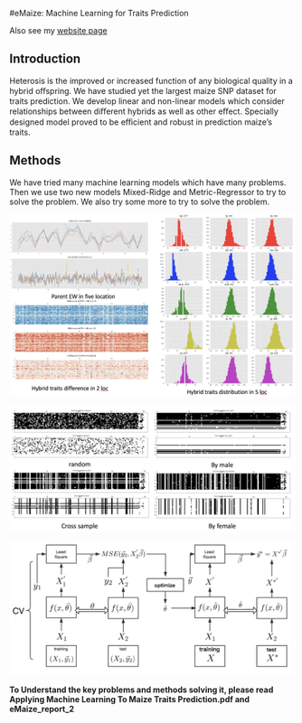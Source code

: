 #eMaize: Machine Learning for Traits Prediction

Also see my [website page](https://www.cmwonderland.com/blog/2018/10/10/96-emaize-project/)

## Introduction
Heterosis is the improved or increased function of any biological quality in a hybrid oﬀspring. We have studied yet the largest maize SNP dataset for traits prediction. We develop linear and non-linear models which consider relationships between diﬀerent hybrids as well as other eﬀect. Specially designed model proved to be eﬃcient and robust in prediction maize’s traits.

## Methods
We have tried many machine learning models which have many problems. Then we use two new models Mixed-Ridge and Metric-Regressor to try to solve the problem. We also try some more to try to solve the problem. 

![png](https://github.com/james20141606/eMaize/blob/master/plots/22.png)

![png](https://github.com/james20141606/eMaize/blob/master/plots/20.png)

![png](https://github.com/james20141606/eMaize/blob/master/plots/metric.png)

**To Understand the key problems and methods solving it, please read Applying Machine Learning To Maize Traits Prediction.pdf and eMaize_report_2**

